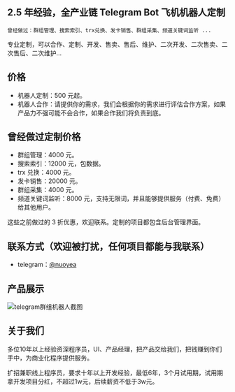 ## 2.5 年经验，全产业链 Telegram Bot 飞机机器人定制

```
曾经做过：群组管理、搜索索引、trx兑换、发卡销售、群组采集、频道关键词监听 ...
```

专业定制，可以合作、定制、开发、售卖、售后、维护、二次开发、二次售卖、二次售后、二次维护...

## 价格

- 机器人定制：500 元起。
- 机器人合作：请提供你的需求，我们会根据你的需求进行评估合作方案，如果产品力不强可能不会合作，如果合作我们将负责到底。

## 曾经做过定制价格

- 群组管理：4000 元。
- 搜索索引：12000 元，包数据。
- trx 兑换：4000 元。
- 发卡销售：20000 元。
- 群组采集：4000 元。
- 频道关键词监听：8000 元，支持无限词，并且能够提供服务（付费、免费）给其他用户。

这些之前做过的 3 折优惠，欢迎联系。定制的项目都包含后台管理界面。

## 联系方式（欢迎被打扰，任何项目都能与我联系）

- telegram：[@nuoyea](https://t.me/nuoyea)


## 产品展示

![telegram群组机器人截图](https://github.com/user-attachments/assets/c6f5f2be-3ab1-43d8-bc1a-736aec9b4d23)

## 关于我们

多位10年以上经验资深程序员，UI、产品经理，把产品交给我们，把钱赚到你们手中，为商业化程序提供服务。

扩招兼职线上程序员，要求十年以上开发经验，最低6年，3个月试用期，试用期拿开发项目分红，不超过1w元，后续薪资不低于3w元。

